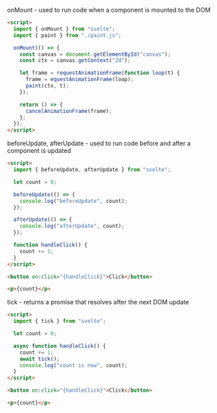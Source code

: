 onMount - used to run code when a component is mounted to the DOM

```html
<script>
  import { onMount } from "svelte";
  import { paint } from "./paint.js";

  onMount(() => {
    const canvas = document.getElementById("canvas");
    const ctx = canvas.getContext("2d");

    let frame = requestAnimationFrame(function loop(t) {
      frame = equestAnimationFrame(loop);
      paint(ctx, t);
    });

    return () => {
      cancelAnimationFrame(frame);
    };
  });
</script>
```

beforeUpdate, afterUpdate - used to run code before and after a component is updated

```html
<script>
  import { beforeUpdate, afterUpdate } from "svelte";

  let count = 0;

  beforeUpdate(() => {
    console.log("beforeUpdate", count);
  });

  afterUpdate(() => {
    console.log("afterUpdate", count);
  });

  function handleClick() {
    count += 1;
  }
</script>

<button on:click="{handleClick}">Click</button>

<p>{count}</p>
```

tick - returns a promise that resolves after the next DOM update

```html
<script>
  import { tick } from "svelte";

  let count = 0;

  async function handleClick() {
    count += 1;
    await tick();
    console.log("count is now", count);
  }
</script>

<button on:click="{handleClick}">Click</button>

<p>{count}</p>
```

